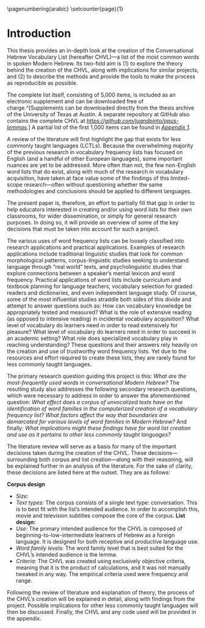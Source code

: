 \pagenumbering{arabic}
\setcounter{page}{1}

# Introduction

<!--
- Goals, where is the project going?
- Research questions
- The role of word lists
- Subtitles? From where? Be explicit.
- Zipf’s law
- Word families defined?
 -->

This thesis provides an in-depth look at the creation of the Conversational Hebrew Vocabulary List (hereafter CHVL)—a list of the most common words in spoken Modern Hebrew. Its two-fold aim is (1) to explore the theory behind the creation of the CHVL, along with implications for similar projects, and (2) to describe the methods and provide the tools to make the process as reproducible as possible.

The complete list itself, consisting of 5,000 items, is included as an electronic supplement and can be downloaded free of charge.^[Supplements can be downloaded directly from the thesis archive of the University of Texas at Austin. A separate repository at GitHub also contains the complete CHVL at *<https://github.com/juandpinto/opus-lemmas>*.] A partial list of the first 1,000 items can be found in [*Appendix 1*](#appendix-1).

A review of the literature will first highlight the gap that exists for less commonly taught languages (LCTLs). Because the overwhelming majority of the previous research in vocabulary frequency lists has focused on English (and a handful of other European languages), some important nuances are yet to be addressed. More often than not, the few non-English word lists that do exist, along with much of the research in vocabulary acquisition, have taken at face value some of the findings of this limited-scope research—often without questioning whether the same methodologies and conclusions should be applied to different languages.

The present paper is, therefore, an effort to partially fill that gap in order to help educators interested in creating and/or using word lists for their own classrooms, for wider dissemination, or simply for general research purposes. In doing so, it will provide an overview of some of the key decisions that must be taken into account for such a project.

The various uses of word frequency lists can be loosely classified into research applications and practical applications. Examples of research applications include traditional linguistic studies that look for common morphological patterns<!--cite some examples here and throughout this paragraph-->, corpus-linguistic studies seeking to understand language through “real world” texts, and psycholinguistic studies that explore connections between a speaker’s mental lexicon and word frequency. Practical applications of word lists include curriculum and textbook planning for language teachers, vocabulary selection for graded readers and dictionaries, and even independent language study. Of course, some of the most influential studies straddle both sides of this divide and attempt to answer questions such as: How can vocabulary knowledge be appropriately tested and measured? What is the role of extensive reading (as opposed to intensive reading) in incidental vocabulary acquisition? What level of vocabulary do learners need in order to read extensively for pleasure? What level of vocabulary do learners need in order to succeed in an academic setting? What role does specialized vocabulary play in reaching understanding? These questions and their answers rely heavily on the creation and use of trustworthy word frequency lists. Yet due to the resources and effort required to create these lists, they are rarely found for less commonly taught languages.

<!-- Need to revisit the following secondary research q's -->
The primary research question guiding this project is this: *What are the most-frequently used words in conversational Modern Hebrew?* The resulting study also addresses the following secondary research questions, which were necessary to address in order to answer the aforementioned question: *What effect does a corpus of unvocalized texts have on the identification of word families in the computerized creation of a vocabulary frequency list? What factors affect the way that boundaries are demarcated for various levels of word families in Modern Hebrew?* And finally: *What implications might these findings have for word list creation and use as it pertains to other less commonly taught languages?*

The literature review will serve as a basis for many of the important decisions taken during the creation of the CHVL. These decisions—surrounding both corpus and list creation—along with their reasoning, will be explained further in an analysis of the literature. For the sake of clarity, these decisions are listed here at the outset. They are as follows:

**Corpus design**
- *Size:*
- *Text types:* The corpus consists of a single text type: conversation. This is to best fit with the list’s intended audience. In order to accomplish this, movie and television subtitles compose the core of the corpus.<!--add brief explanation of source of subtitles, etc here-->
**List design:**
- *Use:* The primary intended audience for the CHVL is composed of beginning-to-low-intermediate learners of Hebrew as a foreign language. It is designed for both receptive and productive language use.
- *Word family levels:*  The word family level that is best suited for the CHVL’s intended audience is the lemma.<!--add brief explanation of word family levels here-->
- *Criteria:* The CHVL was created using exclusively objective criteria, meaning that it is the product of calculations, and it was not manually tweaked in any way. The empirical criteria used were frequency and range.<!--add brief explanation of frequency and range here-->

Following the review of literature and explanation of theory, the process of the CHVL’s creation will be explained in detail, along with findings from the project. Possible implications for other less commonly taught languages will then be discussed. Finally, the CHVL and any code used will be provided in the appendix.
